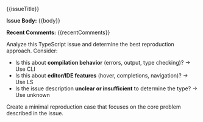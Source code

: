 {{issueTitle}}

**Issue Body:**
{{body}}

**Recent Comments:**
{{recentComments}}

Analyze this TypeScript issue and determine the best reproduction approach. Consider:

- Is this about **compilation behavior** (errors, output, type checking)? → Use CLI
- Is this about **editor/IDE features** (hover, completions, navigation)? → Use LS  
- Is the issue description **unclear or insufficient** to determine the type? → Use unknown

Create a minimal reproduction case that focuses on the core problem described in the issue.